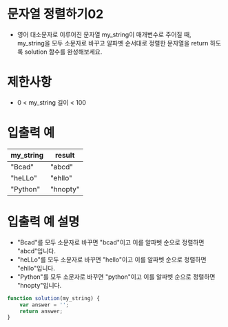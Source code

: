 # 문자열 정렬하기02
- 영어 대소문자로 이루어진 문자열 my_string이 매개변수로 주어질 때,  
my_string을 모두 소문자로 바꾸고 알파벳 순서대로 정렬한 문자열을 return 하도록 solution 함수를 완성해보세요.



# 제한사항
- 0 < my_string 길이 < 100


# 입출력 예
| my_string | result |
| --------- | ------ |
| "Bcad" | "abcd" |
| "heLLo" | "ehllo" |
| "Python" | "hnopty" |

# 입출력 예 설명
- "Bcad"를 모두 소문자로 바꾸면 "bcad"이고 이를 알파벳 순으로 정렬하면 "abcd"입니다.
- "heLLo"를 모두 소문자로 바꾸면 "hello"이고 이를 알파벳 순으로 정렬하면 "ehllo"입니다.
- "Python"를 모두 소문자로 바꾸면 "python"이고 이를 알파벳 순으로 정렬하면 "hnopty"입니다.

```javascript
function solution(my_string) {
    var answer = '';
    return answer;
}
```
